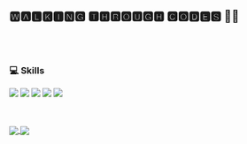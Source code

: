 ## 🆆🅰🅻🅺🅸🅽🅶 🆃🅷🆁🅾🆄🅶🅷 🅲🅾🅳🅴🆂 👨‍💻
<br><br>
### 💻 Skills<br>
![](https://img.shields.io/badge/Editor-Visual_Studio_Code-informational?style=flat&logo=visual-studio-code&logoColor=white&color=2bbc8a)
![](https://img.shields.io/badge/Code-Python-informational?style=flat&logo=python&logoColor=white&color=2bbc8a)
![](https://img.shields.io/badge/Code-JavaScript-informational?style=flat&logo=javascript&logoColor=white&color=2bbc8a)
![](https://img.shields.io/badge/Code-Java-informational?style=flat&logo=java&logoColor=white&color=2bbc8a)
![](https://img.shields.io/badge/Code-C-informational?style=flat&logo=C&logoColor=white&color=2bbc8a)
<br><br><br>
<!--
**akashrajput25/akashrajput25** is a ✨ _special_ ✨ repository because its `README.md` (this file) appears on your GitHub profile.

Here are some ideas to get you started:

- 🔭 I’m currently working on ...
- 🌱 I’m currently learning ...
- 👯 I’m looking to collaborate on ...
- 🤔 I’m looking for help with ...
- 💬 Ask me about ...
- 📫 How to reach me: ...
- 😄 Pronouns: ...
- ⚡ Fun fact: ...
-->

<a href="https://github.com/akashrajput25/github-readme-stats">
  <img align="center" src="https://github-readme-stats.vercel.app/api?username=akashrajput25&show_icons=true&card_width=240"/>
</a>
<a href="https://github.com/akashrajput25/github-readme-stats">
  <img align="center" src="https://github-readme-stats.vercel.app/api/top-langs/?username=akashrajput25&layout=compact&card_width=300&card_height=150" />
</a>

